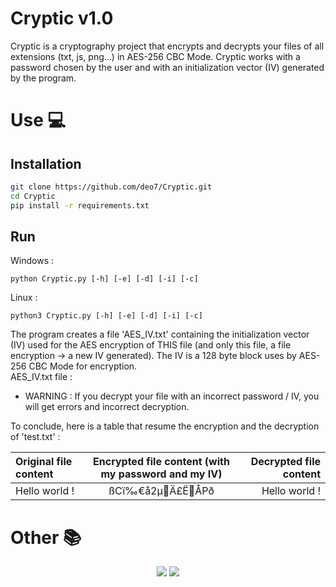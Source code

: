 # Cryptic v1.0
Cryptic is a cryptography project  that encrypts and decrypts your files of all extensions (txt, js, png...) in AES-256 CBC Mode. Cryptic works with a password chosen by the user and with an initialization vector (IV) generated by the program.

# Use 💻
## Installation
```bash
git clone https://github.com/deo7/Cryptic.git
cd Cryptic
pip install -r requirements.txt
```

## Run
Windows :
```
python Cryptic.py [-h] [-e] [-d] [-i] [-c]
```

Linux :
```
python3 Cryptic.py [-h] [-e] [-d] [-i] [-c]
```


The program creates a file 'AES_IV.txt' containing the initialization vector (IV) used for the AES encryption of THIS file (and only this file, a file encryption -> a new IV generated). The IV is a 128 byte block uses by AES-256 CBC Mode for encryption.<br />
AES_IV.txt file :


- WARNING : If you decrypt your file with an incorrect password / IV, you will get errors and incorrect decryption.


To conclude, here is a table that resume the encryption and the decryption of 'test.txt' :

| Original file content | Encrypted file content (with my password and my IV) | Decrypted file content |
| :---                  |     :---:                                           |                   ---: |
| Hello world !         | ßCï‰€å2µÄ£ËÅPð                                    | Hello world !          |

# Other 📚
<p align="center">
  <img src="https://img.shields.io/badge/Author-vishnu-git1524-purple?style=for-the-badge">
  <img src="https://img.shields.io/badge/Written%20In-Python-blue?style=for-the-badge">
</p>